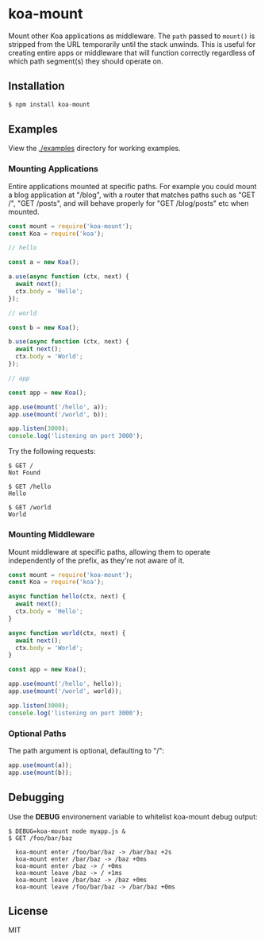 # koa-mount

Mount other Koa applications as middleware. The `path` passed to `mount()` is stripped
from the URL temporarily until the stack unwinds. This is useful for creating entire
apps or middleware that will function correctly regardless of which path segment(s)
they should operate on.

## Installation

```js
$ npm install koa-mount
```

## Examples

View the [./examples](examples) directory for working examples.

### Mounting Applications

Entire applications mounted at specific paths. For example you could mount
a blog application at "/blog", with a router that matches paths such as
"GET /", "GET /posts", and will behave properly for "GET /blog/posts" etc
when mounted.

```js
const mount = require('koa-mount');
const Koa = require('koa');

// hello

const a = new Koa();

a.use(async function (ctx, next) {
  await next();
  ctx.body = 'Hello';
});

// world

const b = new Koa();

b.use(async function (ctx, next) {
  await next();
  ctx.body = 'World';
});

// app

const app = new Koa();

app.use(mount('/hello', a));
app.use(mount('/world', b));

app.listen(3000);
console.log('listening on port 3000');
```

Try the following requests:

```
$ GET /
Not Found

$ GET /hello
Hello

$ GET /world
World
```

### Mounting Middleware

Mount middleware at specific paths, allowing them to operate independently
of the prefix, as they're not aware of it.

```js
const mount = require('koa-mount');
const Koa = require('koa');

async function hello(ctx, next) {
  await next();
  ctx.body = 'Hello';
}

async function world(ctx, next) {
  await next();
  ctx.body = 'World';
}

const app = new Koa();

app.use(mount('/hello', hello));
app.use(mount('/world', world));

app.listen(3000);
console.log('listening on port 3000');
```

### Optional Paths

The path argument is optional, defaulting to "/":

```js
app.use(mount(a));
app.use(mount(b));
```

## Debugging

Use the **DEBUG** environement variable to whitelist
koa-mount debug output:

```
$ DEBUG=koa-mount node myapp.js &
$ GET /foo/bar/baz

  koa-mount enter /foo/bar/baz -> /bar/baz +2s
  koa-mount enter /bar/baz -> /baz +0ms
  koa-mount enter /baz -> / +0ms
  koa-mount leave /baz -> / +1ms
  koa-mount leave /bar/baz -> /baz +0ms
  koa-mount leave /foo/bar/baz -> /bar/baz +0ms
```

## License

MIT
